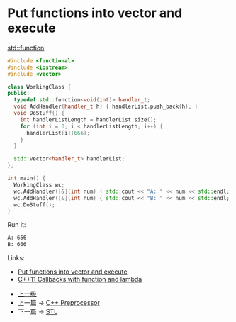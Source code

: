 # Put functions into vector and execute

[std::function](http://en.cppreference.com/w/cpp/utility/functional/function)

```c++
#include <functional>
#include <iostream>
#include <vector>

class WorkingClass {
public:
  typedef std::function<void(int)> handler_t;
  void AddHandler(handler_t h) { handlerList.push_back(h); }
  void DoStuff() {
    int handlerListLength = handlerList.size();
    for (int i = 0; i < handlerListLength; i++) {
      handlerList[i](666);
    }
  }

  std::vector<handler_t> handlerList;
};

int main() {
  WorkingClass wc;
  wc.AddHandler([&](int num) { std::cout << "A: " << num << std::endl; });
  wc.AddHandler([&](int num) { std::cout << "B: " << num << std::endl; });
  wc.DoStuff();
}
```

Run it:
```sh
A: 666
B: 666
```

Links:
* [Put functions into vector and execute](https://stackoverflow.com/questions/25628031/put-functions-into-vector-and-execute?utm_medium=organic&utm_source=google_rich_qa&utm_campaign=google_rich_qa)
* [C++11 Callbacks with function and lambda](https://gist.github.com/4poc/3155832)
- [上一级](README.md)
- 上一篇 -> [C++ Preprocessor](Preprocessor.md)
- 下一篇 -> [STL](STL.md)
